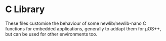 # C Library

These files customise the behaviour of some newlib/newlib-nano 
C functions for embedded applications, generally to addapt them for µOS++, 
but can be used for other environments too.
